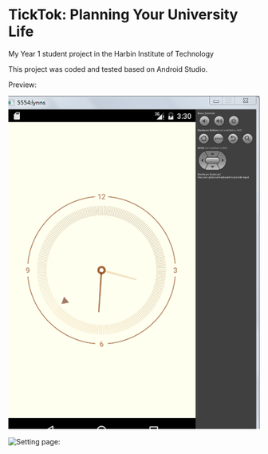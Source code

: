 # TickTok: Planning Your University Life 

My Year 1 student project in the Harbin Institute of Technology

This project was coded and tested based on Android Studio.

Preview:

![Start Screen](https://github.com/kkatnip/TickTok_PlanningYourUniversityLife/blob/master/samplePic/Clock.png)

![Setting page:](https://github.com/kkatnip/TikTok_PlanningYourLifeinUniversity/blob/master/samplePic/Setting.png)

